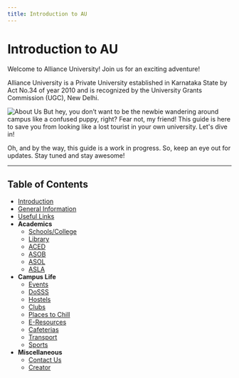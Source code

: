```yaml
---
title: Introduction to AU
---
```


# Introduction to AU

Welcome to Alliance University! Join us for an exciting adventure!

Alliance University is a Private University established in Karnataka State by Act No.34 of year 2010 and is recognized by the University Grants Commission (UGC), New Delhi.

![About Us](https://www.alliance.edu.in/siteassets/images/aboutus-banner.jpg)
But hey, you don’t want to be the newbie wandering around campus like a confused puppy, right? Fear not, my friend! This guide is here to save you from looking like a lost tourist in your own university. Let's dive in!

Oh, and by the way, this guide is a work in progress. So, keep an eye out for updates. Stay tuned and stay awesome!

---
## Table of Contents
- [Introduction](intro.md)
- [General Information](g_info.md)
- [Useful Links](links.md)
- **Academics**
  - [Schools/College](schools.md)
  - [Library]()
  - [ACED](aced.md)
  - [ASOB]()
  - [ASOL]()
  - [ASLA]()
- **Campus Life**
  - [Events]()
  - [DoSSS]()
  - [Hostels]()
  - [Clubs]()
  - [Places to Chill]()
  - [E-Resources]()
  - [Cafeterias]()
  - [Transport]()
  - [Sports]()
- **Miscellaneous**
  - [Contact Us]()
  - [Creator]()
